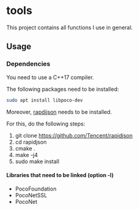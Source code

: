 # tools
This project contains all functions I use in general.

## Usage
### Dependencies
You need to use a C++17 compiler.

The following packages need to be installed:
```sh
sudo apt install libpoco-dev
```

Moreover, [rapdijson](https://github.com/Tencent/rapidjson) needs to be installed.

For this, do the following steps:
1. git clone https://github.com/Tencent/rapidjson
2. cd rapidjson
3. cmake .
4. make -j4
5. sudo make install

#### Libraries that need to be linked (option -l)
* PocoFoundation
* PocoNetSSL
* PocoNet
